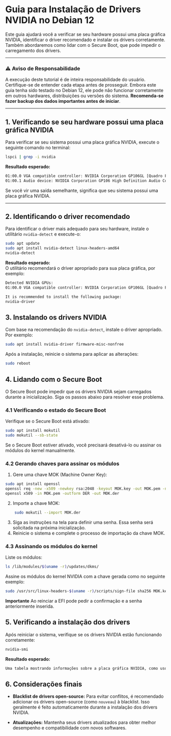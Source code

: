 # Guia para Instalação de Drivers NVIDIA no Debian 12


Este guia ajudará você a verificar se seu hardware possui uma placa gráfica NVIDIA, identificar o driver recomendado e instalar os drivers corretamente. Também abordaremos como lidar com o Secure Boot, que pode impedir o carregamento dos drivers.


---
### ⚠️ Aviso de Responsabilidade

A execução deste tutorial é de inteira responsabilidade do usuário. Certifique-se de entender cada etapa antes de prosseguir. Embora este guia tenha sido testado no Debian 12, ele pode não funcionar corretamente em outros hardwares, distribuições ou versões do sistema. **Recomenda-se fazer backup dos dados importantes antes de iniciar**.

---

## 1. Verificando se seu hardware possui uma placa gráfica NVIDIA

Para verificar se seu sistema possui uma placa gráfica NVIDIA, execute o seguinte comando no terminal:

```bash
lspci | grep -i nvidia
```
**Resultado esperado:**
```bash
01:00.0 VGA compatible controller: NVIDIA Corporation GP106GL [Quadro P2200] (rev a1)
01:00.1 Audio device: NVIDIA Corporation GP106 High Definition Audio Controller (rev a1)
```
Se você vir uma saída semelhante, significa que seu sistema possui uma placa gráfica NVIDIA.

---

## 2. Identificando o driver recomendado

Para identificar o driver mais adequado para seu hardware, instale o utilitário `nvidia-detect` e execute-o:

```bash
sudo apt update
sudo apt install nvidia-detect linux-headers-amd64
nvidia-detect
```
**Resultado esperado:**  
O utilitário recomendará o driver apropriado para sua placa gráfica, por exemplo:

```bash
Detected NVIDIA GPUs:
01:00.0 VGA compatible controller: NVIDIA Corporation GP106GL [Quadro P2200] (rev a1)

It is recommended to install the following package:
nvidia-driver
```

## 3. Instalando os drivers NVIDIA

Com base na recomendação do `nvidia-detect`, instale o driver apropriado. Por exemplo:

```bash
sudo apt install nvidia-driver firmware-misc-nonfree
```
Após a instalação, reinicie o sistema para aplicar as alterações:

```bash
sudo reboot
```

## 4. Lidando com o Secure Boot

O Secure Boot pode impedir que os drivers NVIDIA sejam carregados durante a inicialização. Siga os passos abaixo para resolver esse problema.

### 4.1 Verificando o estado do Secure Boot

Verifique se o Secure Boot está ativado:

```bash
sudo apt install mokutil
sudo mokutil --sb-state
```

Se o Secure Boot estiver ativado, você precisará desativá-lo ou assinar os módulos do kernel manualmente.

### 4.2 Gerando chaves para assinar os módulos

1. Gere uma chave MOK (Machine Owner Key):
    
```bash
sudo apt install openssl
openssl req -new -x509 -newkey rsa:2048 -keyout MOK.key -out MOK.pem -nodes -days 36500 -subj "/CN=Custom Secure Boot Key/"
openssl x509 -in MOK.pem -outform DER -out MOK.der
```
2. Importe a chave MOK:
```bash    
    sudo mokutil --import MOK.der
```
3. Siga as instruções na tela para definir uma senha. Essa senha será solicitada na próxima inicialização.
4. Reinicie o sistema e complete o processo de importação da chave MOK.
    
### 4.3 Assinando os módulos do kernel

Liste os módulos:
```bash
ls /lib/modules/$(uname -r)/updates/dkms/ 
```
Assine os módulos do kernel NVIDIA com a chave gerada como no seguinte exemplo:

```bash
sudo /usr/src/linux-headers-$(uname -r)/scripts/sign-file sha256 MOK.key MOK.pem /lib/modules/$(uname -r)/updates/dkms/nvidia-current-drm.ko
```
**Importante**
Ao reinciar a EFI pode pedir a confirmação e a senha anteriormente inserida.

## 5. Verificando a instalação dos drivers

Após reiniciar o sistema, verifique se os drivers NVIDIA estão funcionando corretamente:

```bash
nvidia-smi
```
**Resultado esperado:**  


```bash
Uma tabela mostrando informações sobre a placa gráfica NVIDIA, como uso de GPU, memória e processos em execução.

```

## 6. Considerações finais

- **Blacklist de drivers open-source:** Para evitar conflitos, é recomendado adicionar os drivers open-source (como `nouveau`) à blacklist. Isso geralmente é feito automaticamente durante a instalação dos drivers NVIDIA.
    
- **Atualizações:** Mantenha seus drivers atualizados para obter melhor desempenho e compatibilidade com novos softwares.
    

